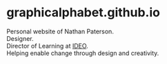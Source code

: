 # graphicalphabet.github.io
Personal website of Nathan Paterson. <br>
Designer. <br> 
Director of Learning at <a href="https://jp.ideo.com/" target="_blank">IDEO</a>. <br>
Helping enable change through design and creativity. 
